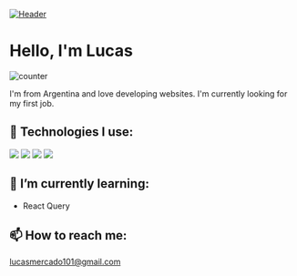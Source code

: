 [![Header](https://source.unsplash.com/4hbJ-eymZ1o/1000x250)](https://lucasmercado101.github.io)
# Hello, I'm Lucas 

![counter](https://enffmqegbgzq42l.m.pipedream.net)

I'm from Argentina and love developing websites. I'm currently looking for my first job.

## 🔧 Technologies I use:

![](https://img.shields.io/badge/IDE-VSCode-blue?style=flat&logo=Visual-Studio-Code&logoColor=blue)&nbsp;![](https://img.shields.io/badge/Code-Javascript-blue?style=flat&logo=javascript)&nbsp;![](https://img.shields.io/badge/Code-React.js-blue?style=flat&logo=react)&nbsp;![](https://img.shields.io/badge/Code-node.js-blue?style=flat&logo=node.js)


## 🌱 I’m currently learning:<br>

- React Query

## 📫 How to reach me:<br>

[lucasmercado101@gmail.com](mailto:lucasmercado101@gmail.com)

<!--
---
Some of my projects:
![ReadMe Card](https://github-readme-stats.vercel.app/api/pin/?username=Lucasmercado101&repo=Mytinerary)
[![Top Langs](https://github-readme-stats.vercel.app/api/top-langs/?username=anuraghazra&layout=compact)](https://github.com/anuraghazra/github-readme-stats)
-->
